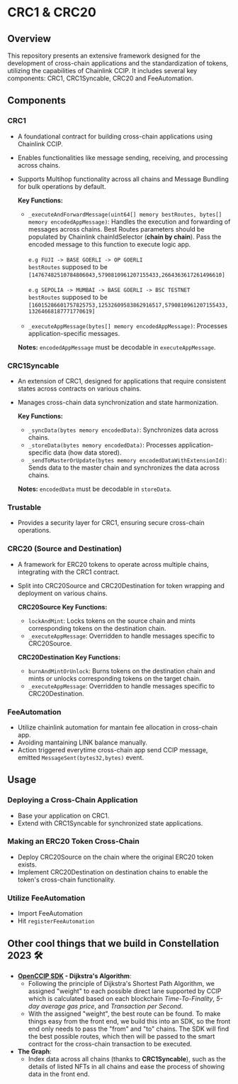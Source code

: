 # CRC1 & CRC20

## Overview
This repository presents an extensive framework designed for the development of cross-chain applications and the standardization of tokens, utilizing the capabilities of Chainlink CCIP. It includes several key components: CRC1, CRC1Syncable, CRC20 and FeeAutomation.

## Components
### CRC1
- A foundational contract for building cross-chain applications using Chainlink CCIP.
- Enables functionalities like message sending, receiving, and processing across chains.
- Supports Multihop functionality across all chains and Message Bundling for bulk operations by default.

  **Key Functions:**
  - `_executeAndForwardMessage(uint64[] memory bestRoutes, bytes[] memory encodedAppMessage)`: Handles the execution and forwarding of messages across chains. Best Routes parameters should be populated by Chainlink chainIdSelector (**chain by chain**). Pass the encoded message to this function to execute logic app. <br /> 
    <br />
    `e.g FUJI -> BASE GOERLI -> OP GOERLI` <br />
    `bestRoutes` supposed to be `[14767482510784806043,5790810961207155433,2664363617261496610]` <br />
    <br />
    `e.g SEPOLIA -> MUMBAI -> BASE GOERLI -> BSC TESTNET` <br />
     `bestRoutes` supposed to be `[16015286601757825753,12532609583862916517,5790810961207155433,13264668187771770619]` <br />
    <br />
  - `_executeAppMessage(bytes[] memory encodedAppMessage)`: Processes application-specific messages.

  **Notes:** `encodedAppMessage` must be decodable in `executeAppMessage`.

### CRC1Syncable
- An extension of CRC1, designed for applications that require consistent states across contracts on various chains.
- Manages cross-chain data synchronization and state harmonization.

  **Key Functions:**
  - `_syncData(bytes memory encodedData)`: Synchronizes data across chains.
  - `_storeData(bytes memory encodedData)`: Processes application-specific data (how data stored).
  - `_sendToMasterOrUpdate(bytes memory encodedDataWithExtensionId)`: Sends data to the master chain and synchronizes the data across chains.

  **Notes:** `encodedData` must be decodable in `storeData`.

### Trustable
- Provides a security layer for CRC1, ensuring secure cross-chain operations.

### CRC20 (Source and Destination)
- A framework for ERC20 tokens to operate across multiple chains, integrating with the CRC1 contract.
- Split into CRC20Source and CRC20Destination for token wrapping and deployment on various chains.

  **CRC20Source Key Functions:**
  - `lockAndMint`: Locks tokens on the source chain and mints corresponding tokens on the destination chain.
  - `_executeAppMessage`: Overridden to handle messages specific to CRC20Source.

  **CRC20Destination Key Functions:**
  - `burnAndMintOrUnlock`: Burns tokens on the destination chain and mints or unlocks corresponding tokens on the target chain.
  - `_executeAppMessage`: Overridden to handle messages specific to CRC20Destination.

### FeeAutomation 
- Utilize chainlink automation for mantain fee allocation in cross-chain app.
- Avoiding mantaining LINK balance manually.
- Action triggered everytime cross-chain app send CCIP message, emitted `MessageSent(bytes32,bytes)` event.

## Usage
### Deploying a Cross-Chain Application
- Base your application on CRC1.
- Extend with CRC1Syncable for synchronized state applications.

### Making an ERC20 Token Cross-Chain
- Deploy CRC20Source on the chain where the original ERC20 token exists.
- Implement CRC20Destination on destination chains to enable the token's cross-chain functionality.

### Utilize FeeAutomation 
- Import FeeAutomation
- Hit `registerFeeAutomation`

## Other cool things that we build in Constellation 2023 🛠️
- **[OpenCCIP SDK](https://github.com/Nava-Labs/openccip-sdk) - Dijkstra's Algorithm**: 
  - Following the principle of Dijkstra's Shortest Path Algorithm, we assigned "weight" to each possible direct lane supported by CCIP which is calculated based on each blockchain _Time-To-Finality_, _5-day average gas price_, and _Transaction per Second_.
  - With the assigned "weight", the best route can be found. To make things easy from the front end, we build this into an SDK, so the front end only needs to pass the "from" and "to" chains. The SDK will find the best possible routes, which then will be passed to the smart contract for the cross-chain transaction to be executed.
- **The Graph**:
  - Index data across all chains (thanks to **CRC1Syncable**), such as the details of listed NFTs in all chains and ease the process of showing data in the front end.

